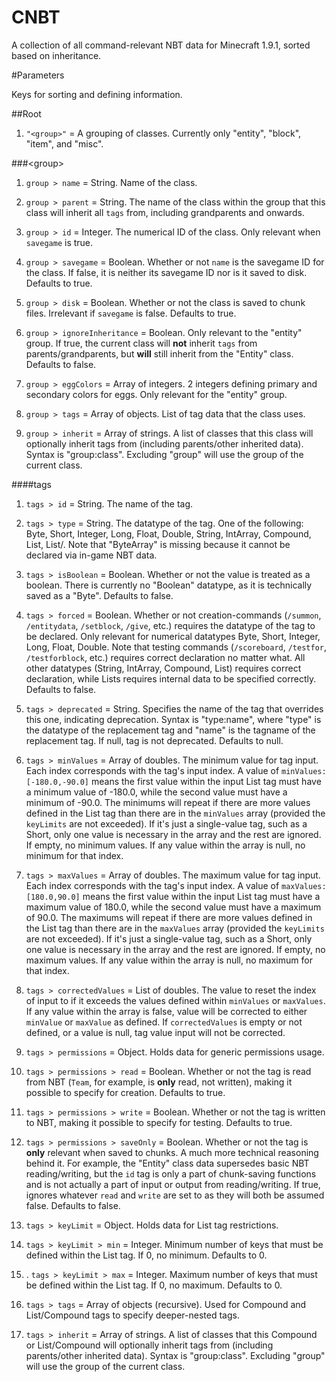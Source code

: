 # CNBT

A collection of all command-relevant NBT data for Minecraft 1.9.1, sorted based on inheritance.

#Parameters

Keys for sorting and defining information.

##Root

1. `"<group>"` = A grouping of classes. Currently only "entity", "block", "item", and "misc".

###\<group\>

1. `group > name` = String. Name of the class.

2. `group > parent` = String. The name of the class within the group that this class will inherit all `tags` from, including grandparents and onwards.

3. `group > id` = Integer. The numerical ID of the class. Only relevant when `savegame` is true.

4. `group > savegame` = Boolean. Whether or not `name` is the savegame ID for the class. If false, it is neither its savegame ID nor is it saved to disk. Defaults to true.

5. `group > disk` = Boolean. Whether or not the class is saved to chunk files. Irrelevant if `savegame` is false. Defaults to true.

6. `group > ignoreInheritance` = Boolean. Only relevant to the "entity" group. If true, the current class will **not** inherit `tags` from parents/grandparents, but **will** still inherit from the "Entity" class. Defaults to false.

7. `group > eggColors` = Array of integers. 2 integers defining primary and secondary colors for eggs. Only relevant for the "entity" group.

8. `group > tags` = Array of objects. List of tag data that the class uses.

9. `group > inherit` = Array of strings. A list of classes that this class will optionally inherit tags from (including parents/other inherited data). Syntax is "group:class". Excluding "group" will use the group of the current class.

####tags

1. `tags > id` = String. The name of the tag.

2. `tags > type` = String. The datatype of the tag. One of the following: Byte, Short, Integer, Long, Float, Double, String, IntArray, Compound, List, List/<datatype>. Note that "ByteArray" is missing because it cannot be declared via in-game NBT data.

3. `tags > isBoolean` = Boolean. Whether or not the value is treated as a boolean. There is currently no "Boolean" datatype, as it is technically saved as a "Byte". Defaults to false.

4. `tags > forced` = Boolean. Whether or not creation-commands (`/summon`, `/entitydata`, `/setblock`, `/give`, etc.) requires the datatype of the tag to be declared. Only relevant for numerical datatypes Byte, Short, Integer, Long, Float, Double. Note that testing commands (`/scoreboard`, `/testfor`, `/testforblock`, etc.) requires correct declaration no matter what. All other datatypes (String, IntArray, Compound, List) requires correct declaration, while Lists requires internal data to be specified correctly. Defaults to false.

5. `tags > deprecated` = String. Specifies the name of the tag that overrides this one, indicating deprecation. Syntax is "type:name", where "type" is the datatype of the replacement tag and "name" is the tagname of the replacement tag. If null, tag is not deprecated. Defaults to null.

6. `tags > minValues` = Array of doubles. The minimum value for tag input. Each index corresponds with the tag's input index. A value of `minValues:[-180.0,-90.0]` means the first value within the input List tag must have a minimum value of -180.0, while the second value must have a minimum of -90.0. The minimums will repeat if there are more values defined in the List tag than there are in the `minValues` array (provided the `keyLimits` are not exceeded). If it's just a single-value tag, such as a Short, only one value is necessary in the array and the rest are ignored. If empty, no minimum values. If any value within the array is null, no minimum for that index.

7. `tags > maxValues` = Array of doubles. The maximum value for tag input. Each index corresponds with the tag's input index. A value of `maxValues:[180.0,90.0]` means the first value within the input List tag must have a maximum value of 180.0, while the second value must have a maximum of 90.0. The maximums will repeat if there are more values defined in the List tag than there are in the `maxValues` array (provided the `keyLimits` are not exceeded). If it's just a single-value tag, such as a Short, only one value is necessary in the array and the rest are ignored. If empty, no maximum values. If any value within the array is null, no maximum for that index.

8. `tags > correctedValues` = List of doubles. The value to reset the index of input to if it exceeds the values defined within `minValues` or `maxValues`. If any value within the array is false, value will be corrected to either `minValue` or `maxValue` as defined. If `correctedValues` is empty or not defined, or a value is null, tag value input will not be corrected.

9. `tags > permissions` = Object. Holds data for generic permissions usage.

10. `tags > permissions > read` = Boolean. Whether or not the tag is read from NBT (`Team`, for example, is **only** read, not written), making it possible to specify for creation. Defaults to true.

11. `tags > permissions > write` = Boolean. Whether or not the tag is written to NBT, making it possible to specify for testing. Defaults to true.

12. `tags > permissions > saveOnly` = Boolean. Whether or not the tag is **only** relevant when saved to chunks. A much more technical reasoning behind it. For example, the "Entity" class data supersedes basic NBT reading/writing, but the `id` tag is only a part of chunk-saving functions and is not actually a part of input or output from reading/writing. If true, ignores whatever `read` and `write` are set to as they will both be assumed false. Defaults to false.

13. `tags > keyLimit` = Object. Holds data for List tag restrictions.

14. `tags > keyLimit > min` = Integer. Minimum number of keys that must be defined within the List tag. If 0, no minimum. Defaults to 0.

15. . `tags > keyLimit > max` = Integer. Maximum number of keys that must be defined within the List tag. If 0, no maximum. Defaults to 0.

16. `tags > tags` = Array of objects (recursive). Used for Compound and List/Compound tags to specify deeper-nested tags.

17. `tags > inherit` = Array of strings. A list of classes that this Compound or List/Compound will optionally inherit tags from (including parents/other inherited data). Syntax is "group:class". Excluding "group" will use the group of the current class.

